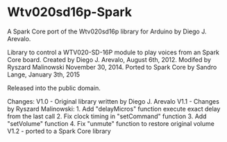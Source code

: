 Wtv020sd16p-Spark
=================

A Spark Core port of the Wtv020sd16p library for Arduino by Diego J. Arevalo.

Library to control a WTV020-SD-16P module to play voices from an Spark Core board.
Created by Diego J. Arevalo, August 6th, 2012.
Modifed by Ryszard Malinowski November 30, 2014.
Ported to Spark Core by Sandro Lange, January 3th, 2015
 
Released into the public domain.
 
Changes:
V1.0 - Original library written by Diego J. Arevalo
V1.1 - Changes by Ryszard Malinowski:
        1. Add "delayMicros" function execute exact delay from the last call
        2. Fix clock timing in "setCommand" function
        3. Add "setVolume" function
		4. Fix "unmute" function to restore original volume
V1.2 - ported to a Spark Core library
